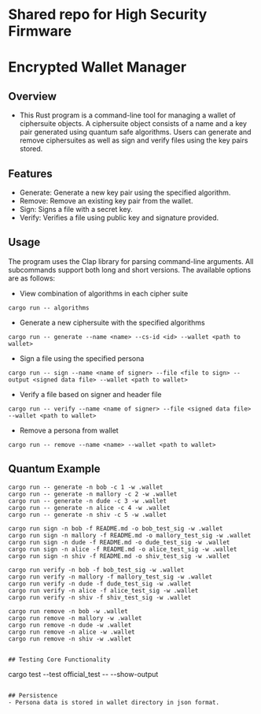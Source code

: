 # Shared repo for High Security Firmware

# Encrypted Wallet Manager

## Overview
- This Rust program is a command-line tool for managing a wallet of ciphersuite objects. A ciphersuite object consists of a name and a key pair generated using quantum safe algorithms. Users can generate and remove ciphersuites as well as sign and verify files using the key pairs stored.

## Features
- Generate: Generate a new key pair using the specified algorithm.
- Remove: Remove an existing key pair from the wallet.
- Sign: Signs a file with a secret key.
- Verify: Verifies a file using public key and signature provided.


## Usage
The program uses the Clap library for parsing command-line arguments. All subcommands support both long and short versions. The available options are as follows:

* View combination of algorithms in each cipher suite
```
cargo run -- algorithms
```

* Generate a new ciphersuite with the specified algorithms
```
cargo run -- generate --name <name> --cs-id <id> --wallet <path to wallet>
```

* Sign a file using the specified persona
```
cargo run -- sign --name <name of signer> --file <file to sign> --output <signed data file> --wallet <path to wallet>
```

* Verify a file based on signer and header file
```
cargo run -- verify --name <name of signer> --file <signed data file> --wallet <path to wallet>
```

* Remove a persona from wallet
```
cargo run -- remove --name <name> --wallet <path to wallet>
```

## Quantum Example
```
cargo run -- generate -n bob -c 1 -w .wallet
cargo run -- generate -n mallory -c 2 -w .wallet
cargo run -- generate -n dude -c 3 -w .wallet
cargo run -- generate -n alice -c 4 -w .wallet
cargo run -- generate -n shiv -c 5 -w .wallet
```
```
cargo run sign -n bob -f README.md -o bob_test_sig -w .wallet
cargo run sign -n mallory -f README.md -o mallory_test_sig -w .wallet
cargo run sign -n dude -f README.md -o dude_test_sig -w .wallet
cargo run sign -n alice -f README.md -o alice_test_sig -w .wallet
cargo run sign -n shiv -f README.md -o shiv_test_sig -w .wallet
```
```
cargo run verify -n bob -f bob_test_sig -w .wallet
cargo run verify -n mallory -f mallory_test_sig -w .wallet
cargo run verify -n dude -f dude_test_sig -w .wallet
cargo run verify -n alice -f alice_test_sig -w .wallet
cargo run verify -n shiv -f shiv_test_sig -w .wallet
```
```
cargo run remove -n bob -w .wallet
cargo run remove -n mallory -w .wallet
cargo run remove -n dude -w .wallet
cargo run remove -n alice -w .wallet
cargo run remove -n shiv -w .wallet
```
```

## Testing Core Functionality
```
cargo test --test official_test -- --show-output  
``` 

## Persistence
- Persona data is stored in wallet directory in json format. 
